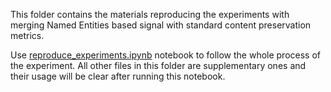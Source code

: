 This folder contains the materials reproducing the experiments with merging Named Entities based signal with standard content preservation metrics.

Use [reproduce_experiments.ipynb](/metric/reproduce_experiments.ipynb) notebook to follow the whole process of the experiment. All other files in this folder are supplementary ones and their usage will be clear after running this notebook.
